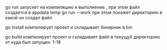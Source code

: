 go run запускет на компиляцию и выполнение , при этом файл создается в appdata temp
go run --work  при этом покажет директорию в какой он создал файл

go install компилирует проект и складывает бинарник в bin

go build компилирует проект и складывает файл в текущуб директорию от куда был запущен.
1-18